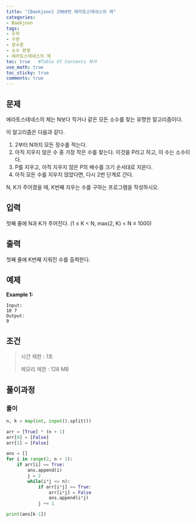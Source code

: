 ```yaml
---
title: "[Baekjoon] 2960번 에라토스테네스의 체"
categories: 
- Baekjoon
tags:
- 수학
- 구현
- 정수론
- 소수 판정
- 에라토스테네스의 체
toc: true   #Table Of Contents 목차 
use_math: true
toc_sticky: true
comments: true
---
```


## 문제

에라토스테네스의 체는 N보다 작거나 같은 모든 소수를 찾는 유명한 알고리즘이다.

이 알고리즘은 다음과 같다.

1. 2부터 N까지 모든 정수를 적는다.
2. 아직 지우지 않은 수 중 가장 작은 수를 찾는다. 이것을 P라고 하고, 이 수는 소수이다.
3. P를 지우고, 아직 지우지 않은 P의 배수를 크기 순서대로 지운다.
4. 아직 모든 수를 지우지 않았다면, 다시 2번 단계로 간다.

N, K가 주어졌을 때, K번째 지우는 수를 구하는 프로그램을 작성하시오.

## 입력

첫째 줄에 N과 K가 주어진다. (1 ≤ K < N, max(2, K) < N ≤ 1000)

## 출력

첫째 줄에 K번째 지워진 수를 출력한다.

## 예제

**Example 1:**

```
Input: 
10 7
Output: 
9
```

## 조건

> 시간 제한 : 1초
>
> 메모리 제한 : 128 MB

## 풀이과정

### 풀이

```python
n, k = map(int, input().split())

arr = [True] * (n + 1)
arr[0] = [False]
arr[1] = [False]

ans = []
for i in range(2, n + 1):
    if arr[i] == True:
        ans.append(i)
        j = 2
        while(i*j <= n):
            if arr[i*j] == True:
                arr[i*j] = False
                ans.append(i*j)
            j += 1

print(ans[k-1])
```

